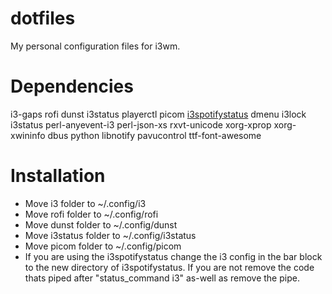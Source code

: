 # dotfiles
My personal configuration files for i3wm.

# Dependencies
i3-gaps
rofi
dunst
i3status
playerctl
picom
[i3spotifystatus](https://github.com/rpieja/i3spotifystatus)
dmenu
i3lock
i3status
perl-anyevent-i3
perl-json-xs
rxvt-unicode
xorg-xprop
xorg-xwininfo
dbus
python
libnotify
pavucontrol
ttf-font-awesome

# Installation
* Move i3 folder to ~/.config/i3
* Move rofi folder to ~/.config/rofi
* Move dunst folder to ~/.config/dunst
* Move i3status folder to ~/.config/i3status
* Move picom folder to ~/.config/picom
* If you are using the i3spotifystatus change the i3 config in the bar block to the new directory of i3spotifystatus. If you are not remove the code thats piped after "status_command i3" as-well as remove the pipe.
